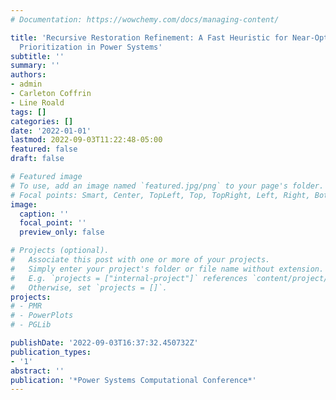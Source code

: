 ```yaml
---
# Documentation: https://wowchemy.com/docs/managing-content/

title: 'Recursive Restoration Refinement: A Fast Heuristic for Near-Optimal Restoration
  Prioritization in Power Systems'
subtitle: ''
summary: ''
authors:
- admin
- Carleton Coffrin
- Line Roald
tags: []
categories: []
date: '2022-01-01'
lastmod: 2022-09-03T11:22:48-05:00
featured: false
draft: false

# Featured image
# To use, add an image named `featured.jpg/png` to your page's folder.
# Focal points: Smart, Center, TopLeft, Top, TopRight, Left, Right, BottomLeft, Bottom, BottomRight.
image:
  caption: ''
  focal_point: ''
  preview_only: false

# Projects (optional).
#   Associate this post with one or more of your projects.
#   Simply enter your project's folder or file name without extension.
#   E.g. `projects = ["internal-project"]` references `content/project/deep-learning/index.md`.
#   Otherwise, set `projects = []`.
projects:
# - PMR
# - PowerPlots
# - PGLib

publishDate: '2022-09-03T16:37:32.450732Z'
publication_types:
- '1'
abstract: ''
publication: '*Power Systems Computational Conference*'
---
```

